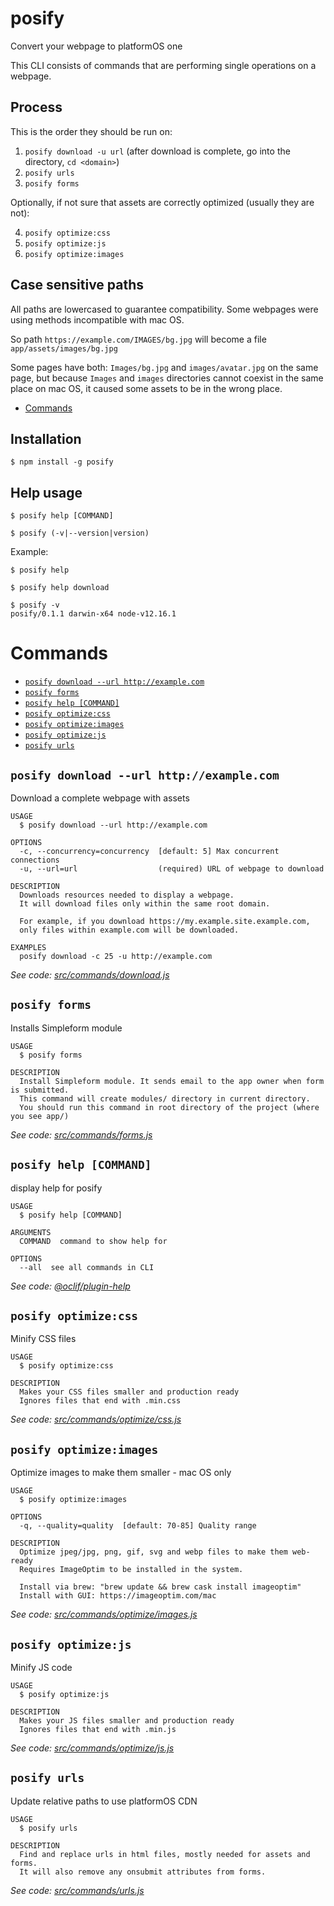 posify
======

Convert your webpage to platformOS one

This CLI consists of commands that are performing single operations on a webpage.

## Process

This is the order they should be run on:

1. `posify download -u url` (after download is complete, go into the directory, `cd <domain>`)
2. `posify urls`
3. `posify forms`

Optionally, if not sure that assets are correctly optimized (usually they are not): 

4. `posify optimize:css`
5. `posify optimize:js`
6. `posify optimize:images`

## Case sensitive paths

All paths are lowercased to guarantee compatibility. Some webpages were using methods incompatible with mac OS.

So path `https://example.com/IMAGES/bg.jpg` will become a file `app/assets/images/bg.jpg`

Some pages have both: `Images/bg.jpg` and `images/avatar.jpg` on the same page, but because `Images` and `images` directories cannot coexist in the same place on mac OS, it caused some assets to be in the wrong place.

<!-- toc -->
* [Commands](#commands)
<!-- tocstop -->

## Installation
```sh-session
$ npm install -g posify
```

## Help usage
```sh-session
$ posify help [COMMAND]

$ posify (-v|--version|version)
```

Example:

```sh-session
$ posify help

$ posify help download
```

```sh-session
$ posify -v
posify/0.1.1 darwin-x64 node-v12.16.1
```


# Commands
<!-- commands -->
* [`posify download --url http://example.com`](#posify-download---url-httpexamplecom)
* [`posify forms`](#posify-forms)
* [`posify help [COMMAND]`](#posify-help-command)
* [`posify optimize:css`](#posify-optimizecss)
* [`posify optimize:images`](#posify-optimizeimages)
* [`posify optimize:js`](#posify-optimizejs)
* [`posify urls`](#posify-urls)

## `posify download --url http://example.com`

Download a complete webpage with assets

```
USAGE
  $ posify download --url http://example.com

OPTIONS
  -c, --concurrency=concurrency  [default: 5] Max concurrent connections
  -u, --url=url                  (required) URL of webpage to download

DESCRIPTION
  Downloads resources needed to display a webpage.
  It will download files only within the same root domain.

  For example, if you download https://my.example.site.example.com,
  only files within example.com will be downloaded.

EXAMPLES
  posify download -c 25 -u http://example.com
```

_See code: [src/commands/download.js](https://github.com/mdyd-dev/posify/blob/v0.3.4/src/commands/download.js)_

## `posify forms`

Installs Simpleform module

```
USAGE
  $ posify forms

DESCRIPTION
  Install Simpleform module. It sends email to the app owner when form is submitted.
  This command will create modules/ directory in current directory.
  You should run this command in root directory of the project (where you see app/)
```

_See code: [src/commands/forms.js](https://github.com/mdyd-dev/posify/blob/v0.3.4/src/commands/forms.js)_

## `posify help [COMMAND]`

display help for posify

```
USAGE
  $ posify help [COMMAND]

ARGUMENTS
  COMMAND  command to show help for

OPTIONS
  --all  see all commands in CLI
```

_See code: [@oclif/plugin-help](https://github.com/oclif/plugin-help/blob/v2.2.3/src/commands/help.ts)_

## `posify optimize:css`

Minify CSS files

```
USAGE
  $ posify optimize:css

DESCRIPTION
  Makes your CSS files smaller and production ready
  Ignores files that end with .min.css
```

_See code: [src/commands/optimize/css.js](https://github.com/mdyd-dev/posify/blob/v0.3.4/src/commands/optimize/css.js)_

## `posify optimize:images`

Optimize images to make them smaller - mac OS only

```
USAGE
  $ posify optimize:images

OPTIONS
  -q, --quality=quality  [default: 70-85] Quality range

DESCRIPTION
  Optimize jpeg/jpg, png, gif, svg and webp files to make them web-ready
  Requires ImageOptim to be installed in the system.

  Install via brew: "brew update && brew cask install imageoptim"
  Install with GUI: https://imageoptim.com/mac
```

_See code: [src/commands/optimize/images.js](https://github.com/mdyd-dev/posify/blob/v0.3.4/src/commands/optimize/images.js)_

## `posify optimize:js`

Minify JS code

```
USAGE
  $ posify optimize:js

DESCRIPTION
  Makes your JS files smaller and production ready
  Ignores files that end with .min.js
```

_See code: [src/commands/optimize/js.js](https://github.com/mdyd-dev/posify/blob/v0.3.4/src/commands/optimize/js.js)_

## `posify urls`

Update relative paths to use platformOS CDN

```
USAGE
  $ posify urls

DESCRIPTION
  Find and replace urls in html files, mostly needed for assets and forms.
  It will also remove any onsubmit attributes from forms.
```

_See code: [src/commands/urls.js](https://github.com/mdyd-dev/posify/blob/v0.3.4/src/commands/urls.js)_
<!-- commandsstop -->
